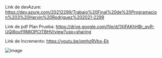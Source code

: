 Link de devAzure: https://dev.azure.com/20212299/Trabajo%20Final%20de%20Programacion%203%20Harvin%20Rodriguez%202021-2299

Link de pdf Plan Prueba: https://drive.google.com/file/d/1XjFAKhHBr_qvR-UQI8ouYRMlOPCtTBHV/view?usp=sharing

Link de Incremento: https://youtu.be/qmhzRVbs-Ek


![image](https://github.com/user-attachments/assets/42b56f3d-637f-4314-bc3d-4bfcae47bee7)
